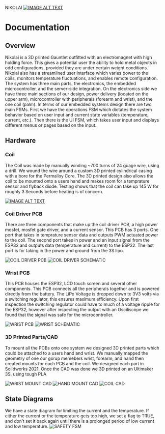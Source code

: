 
NIKOLAI 
[![IMAGE ALT TEXT](http://img.youtube.com/vi/RmYVuiprXAE/0.jpg)](http://www.youtube.com/watch?v=RmYVuiprXAE "Video Title")
# Documentation

## Overview

Nikolai is a 3D printed Gauntlet outfitted with an electromagnet with high holding force. This gives a potential user the ability to hold metal objects in odd configurations, provided they are under certain weight conditions. Nikolai also has a streamlined user interface which varies power to the coils, monitors temperature fluctuations, and enables remote configuration. The system has three main parts, the electronics, the embedded microcontroller, and the server-side integration. On the electronics side we have three main sections of our design, power delivery (located on the upper arm), microcontroller with peripherals (forearm and wrist), and the one coil (palm). In terms of our embedded systems design there are two main FSMs. First we have the operations FSM which dictates the system behavior based on user input and current state variables (temperature, current, etc.).  Then there is the UI FSM, which takes user input and displays different menus or pages based on the input. 

## Hardware
### Coil

The Coil was made by manually winding ~700 turns of 24 guage wire, using a drill. We wound the wire around a custom 3D printed cylindrical casing with a bore for the Permalloy Core. The 3D printed design also allows the coil to be mounted onto a users hand and makes room for a temprature sensor and flyback diode. Testing shows that the coil can take up 145 W for roughly 3 Seconds before heating is of concern.

[![IMAGE ALT TEXT](http://img.youtube.com/vi/-3nESWdEpc8/0.jpg)](http://www.youtube.com/watch?v=-3nESWdEpc8 "Video Title")

### Coil Driver PCB

There are three components that make up the coil driver PCB, a high power mosfet, mosfet gate driver, and a current sensor. This PCB has 3 ports. One port that takes in temprature sensor data and outputs PWM actuated power to the coil. The second port takes in power and an input signal from the ESP32 and outputs data (temperature and current) to the ESP32. The last port is for taking in the power and ground from the 3S lipo.

![COIL DRIVER PCB](./resources/coil_driver_pcb.png)
![COIL DRIVER SCHEMATIC](./resources/coil_driver_scm.png)

### Wrist PCB 

This PCB houses the ESP32, LCD touch screen and several other components. This PCB connects all the peripherals togethor and is powered directly from the battery. The LiPo Voltage is dropped down to 3V3 volts via a switching regulator, this ensures maximum efficiency. Upon first inspection the switching regulator could have to much of a voltage ripple for the ESP32, however after inspecting the output with an Osciliscope we found that the signal was safe for the microcontroller.

![WRIST PCB](./resources/wrist_pcb.png)
![WRIST SCHEMATIC](./resources/wrist_scm.png)

### 3D Printed Parts/CAD

To mount all the PCBs onto one system we designed 3D printed parts which could be attached to a users hand and wrist. We manually mapped the geometry of one our gorup memebers wrist, forearm, and hand then created mounts for each PCB and the coil. We designed each part in Solidworks 2021. Once the CAD was done we 3D printed on an Ultimaker 3S, using tough PLA. 

![WRIST MOUNT CAD](./resources/wrist_cad.png)
![HAND MOUNT CAD](./resources/hand_cad.png)
![COIL CAD](./resources/coil_cad.png)


## State Diagrams

We have a state diagram for limiting the current and the temperature. If either the current or the temperature gets too high, we set a flag to TRUE, and don't set it back again until there is a prolonged period of low current and low temperature.
![SAFETY FSM](./resources/safety_fsm.png)

